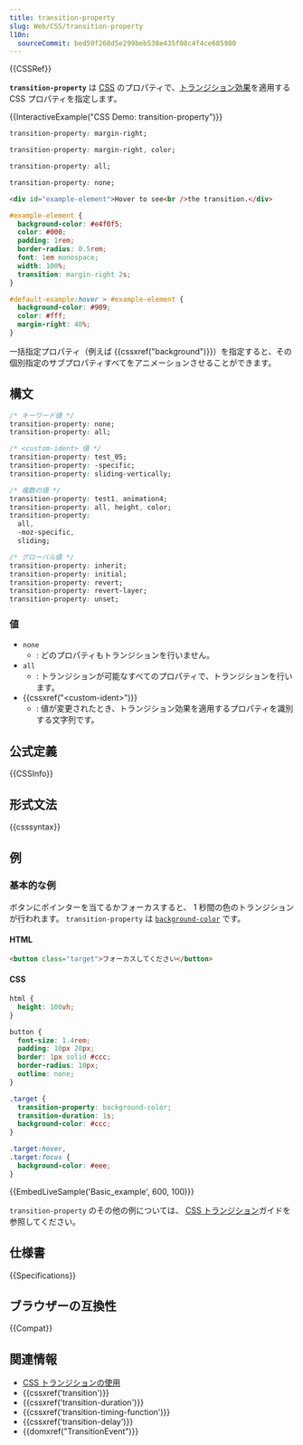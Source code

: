 ```yaml
---
title: transition-property
slug: Web/CSS/transition-property
l10n:
  sourceCommit: bed59f268d5e299beb538e435f08c4f4ce685980
---
```


{{CSSRef}}

**`transition-property`** は [CSS](/ja/docs/Web/CSS) のプロパティで、[トランジション効果](/ja/docs/Web/CSS/CSS_transitions/Using_CSS_transitions)を適用する CSS プロパティを指定します。

{{InteractiveExample("CSS Demo: transition-property")}}

```css interactive-example-choice
transition-property: margin-right;
```

```css interactive-example-choice
transition-property: margin-right, color;
```

```css interactive-example-choice
transition-property: all;
```

```css interactive-example-choice
transition-property: none;
```

```html interactive-example
<div id="example-element">Hover to see<br />the transition.</div>
```

```css interactive-example
#example-element {
  background-color: #e4f0f5;
  color: #000;
  padding: 1rem;
  border-radius: 0.5rem;
  font: 1em monospace;
  width: 100%;
  transition: margin-right 2s;
}

#default-example:hover > #example-element {
  background-color: #909;
  color: #fff;
  margin-right: 40%;
}
```

一括指定プロパティ（例えば {{cssxref("background")}}）を指定すると、その個別指定のサブプロパティすべてをアニメーションさせることができます。

## 構文

```css
/* キーワード値 */
transition-property: none;
transition-property: all;

/* <custom-ident> 値 */
transition-property: test_05;
transition-property: -specific;
transition-property: sliding-vertically;

/* 複数の値 */
transition-property: test1, animation4;
transition-property: all, height, color;
transition-property:
  all,
  -moz-specific,
  sliding;

/* グローバル値 */
transition-property: inherit;
transition-property: initial;
transition-property: revert;
transition-property: revert-layer;
transition-property: unset;
```

### 値

- `none`
  - : どのプロパティもトランジションを行いません。
- `all`
  - : トランジションが可能なすべてのプロパティで、トランジションを行います。
- {{cssxref("&lt;custom-ident&gt;")}}
  - : 値が変更されたとき、トランジション効果を適用するプロパティを識別する文字列です。

## 公式定義

{{CSSInfo}}

## 形式文法

{{csssyntax}}

## 例

### 基本的な例

ボタンにポインターを当てるかフォーカスすると、 1 秒間の色のトランジションが行われます。 `transition-property` は [`background-color`](/ja/docs/Web/CSS/background-color) です。

#### HTML

```html
<button class="target">フォーカスしてください</button>
```

#### CSS

```css hidden
html {
  height: 100vh;
}

button {
  font-size: 1.4rem;
  padding: 10px 20px;
  border: 1px solid #ccc;
  border-radius: 10px;
  outline: none;
}
```

```css
.target {
  transition-property: background-color;
  transition-duration: 1s;
  background-color: #ccc;
}

.target:hover,
.target:focus {
  background-color: #eee;
}
```

{{EmbedLiveSample('Basic_example', 600, 100)}}

`transition-property` のその他の例については、 [CSS トランジション](/ja/docs/Web/CSS/CSS_transitions/Using_CSS_transitions)ガイドを参照してください。

## 仕様書

{{Specifications}}

## ブラウザーの互換性

{{Compat}}

## 関連情報

- [CSS トランジションの使用](/ja/docs/Web/CSS/CSS_transitions/Using_CSS_transitions)
- {{cssxref('transition')}}
- {{cssxref('transition-duration')}}
- {{cssxref('transition-timing-function')}}
- {{cssxref('transition-delay')}}
- {{domxref("TransitionEvent")}}
